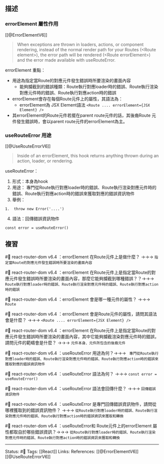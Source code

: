 ## 描述



### errorElement 屬性作用
[[@ErrorElementV6]]
> When exceptions are thrown in loaders, actions, or component rendering, instead of the normal render path for your Routes (\<Route element\>), the error path will be rendered (\<Route errorElement\>) and the error made available with useRouteError.


errorElement 重點：
- 用途為指定當Route的對應元件發生錯誤時所要渲染的畫面內容
	- 能夠攔截到的錯誤種類：Route執行對應loader時的錯誤、Route執行渲染對應元件時的錯誤、Route執行對應action時的錯誤
- errorElement會存在每個Route元件上的屬性，其語法為：
	- errorElement為 JSX Element語法
`<Route .... errorElement={JSX Element} />`
- 其errorElement的Route元件若擺在parent route元件的話，其後裔Route 元件發生錯誤時，會以parent route元件的errorElement為主。


### useRouteError 用途
[[@UseRouteErrorV6]]
> Inside of an errorElement, this hook returns anything thrown during an action, loader, or rendering. 

useRouteError：
1. 形式：本身為hook
2. 用途： 專門從Route執行對應loader時的錯誤、Route執行渲染對應元件時的錯誤、Route執行對應action時的錯誤來獲取對應的錯誤資訊物件
3. 舉例：
```
1.  throw new Error('....')
```
4. 語法：回傳錯誤資訊物件
```
const error = useRouteError()
```

## 複習

#🧠 react-router-dom v6.4 ：errorElement 在Route元件上是做什麼？ ->->-> `指定當Route的對應元件發生錯誤時所要渲染的畫面內容`
<!--SR:!2023-08-19,153,250-->

#🧠  react-router-dom v6.4 ：errorElement 在Route元件上是指定當Route的對應元件發生錯誤時所要渲染的畫面內容，那麼它能夠攔截到哪種錯誤？？->->-> `Route執行對應loader時的錯誤、Route執行渲染對應元件時的錯誤、Route執行對應action時的錯誤`
<!--SR:!2023-08-25,160,250-->

#🧠  react-router-dom v6.4 ：errorElement 會是哪一種元件的屬性？ ->->-> `Route`
<!--SR:!2023-10-10,186,250-->

#🧠  react-router-dom v6.4 ：errorElement 會是Route元件的屬性，請問其語法會是什麼？ ->->-> `<Route .... errorElement={JSX Element} />`
<!--SR:!2023-08-11,149,250-->

#🧠  react-router-dom v6.4 ：errorElement 在Route元件上是指定當Route的對應元件發生錯誤時所要渲染的畫面內容，其中它能夠攔截渲染對應元件時的錯誤，請問元件的範疇會是什麼？ ->->-> `元件本身、元件所包含的後裔元件`
<!--SR:!2023-06-24,120,250-->

#🧠 react-router-dom v6.4 ：useRouteError 用途為何？->->-> ` 專門從Route執行對應loader時的錯誤、Route執行渲染對應元件時的錯誤、Route執行對應action時的錯誤來獲取對應的錯誤資訊物件`
<!--SR:!2023-04-04,71,250-->

#🧠  react-router-dom v6.4 ：useRouteError 語法為何？ ->->-> `const error = useRouteError()`
<!--SR:!2023-06-25,118,250-->

#🧠 react-router-dom v6.4 ：useRouteError 語法會回傳什麼？ ->->-> `回傳錯誤資訊物件`
<!--SR:!2023-07-01,100,230-->

#🧠 react-router-dom v6.4 ：useRouteError 是專門回傳錯誤資訊物件，請問從哪裡獲取到的錯誤資訊物件？ ->->-> `從Route執行對應loader時的錯誤、Route執行渲染對應元件時的錯誤、Route執行對應action時的錯誤資訊來獲取和轉換`
<!--SR:!2023-06-07,108,250-->

#🧠 react-router-dom v6.4 ：useRouteError和 Route元件上的errorElement 屬性都取自於哪些錯誤資訊？->->-> `從Route執行對應loader時的錯誤、Route執行渲染對應元件時的錯誤、Route執行對應action時的錯誤資訊來獲取和轉換`
<!--SR:!2023-07-10,103,249-->

---
Status: #🌱 
Tags:
[[React]]
Links:
References:
[[@ErrorElementV6]]
[[@UseRouteErrorV6]]